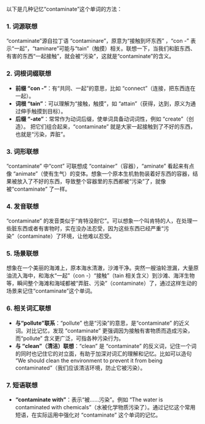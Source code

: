 以下是几种记忆“contaminate”这个单词的方法：

### 1. 词源联想
“contaminate”源自拉丁语 “contaminare”，原意为“接触到坏东西” ，“con -” 表示“一起”，“taminare”可能与“tain”（触摸）相关。联想一下，当我们和脏东西、有害的东西“一起接触”，就会被“污染”，这就是“contaminate”的含义。 

### 2. 词根词缀联想
 - **前缀 “con -”**：有“共同、一起”的意思，比如 “connect”（连接，把东西连在一起）。
 - **词根 “tain”**：可以理解为“接触，触摸”，如 “attain”（获得，达到，原义为通过伸手触摸到目标）。 
 - **后缀 “-ate”**：常常作为动词后缀，使单词具备动词词性，例如 “create”（创造）。 
把它们组合起来，“contaminate” 就是大家一起接触到了不好的东西，也就是“污染，弄脏”。

### 3. 词形联想
“contaminate” 中“cont” 可联想成 “container”（容器），“aminate” 看起来有点像 “animate”（使有生气）的变体。想象一个原本生机勃勃装着好东西的容器，结果被放入了不好的东西，导致整个容器里的东西都被“污染”了，就像被“contaminate” 了一样。

### 4. 发音联想
“contaminate” 的发音类似于“肯特没耐它”。可以想象一个叫肯特的人，在处理一些脏东西或者有害物时，实在没办法忍受，因为这些东西已经严重“污染”（contaminate）了环境，让他难以忍受。

### 5. 场景联想
想象在一个美丽的海滩上，原本海水清澈，沙滩干净。突然一艘油轮泄漏，大量原油流入海中，和海水“一起”（con -）“接触”（tain 相关含义）到沙滩、海洋生物等，瞬间整个海滩和海域都被“弄脏、污染”（contaminate）了，通过这样生动的场景来记住“contaminate”这个单词。

### 6. 相关词汇联想
 - **与“pollute”联系**：“pollute” 也是“污染”的意思，是“contaminate” 的近义词。对比记忆，发现 “contaminate” 更强调因为接触有害物质而造成污染，而“pollute” 含义更广泛，可指各种污染行为。 
 - **与 “clean”（清洁）联想**：“clean” 是 “contaminate” 的反义词，记住一个词的同时也记住它的对立面，有助于加深对词汇的理解和记忆。比如可以造句 “We should clean the environment to prevent it from being contaminated”（我们应该清洁环境，防止它被污染）。

### 7. 短语联想
 - **“contaminate with”**：表示“被……污染”。例如 “The water is contaminated with chemicals”（水被化学物质污染了）。通过记忆这个常用短语，在实际运用中强化对 “contaminate” 这个单词的记忆。 